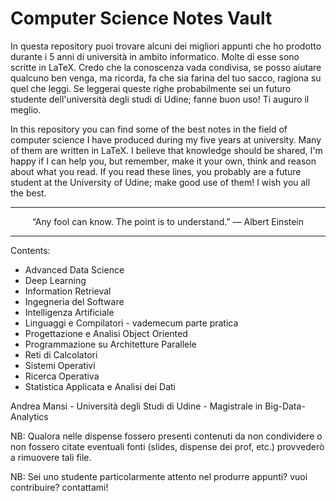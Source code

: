 # Computer Science Notes Vault
In questa repository puoi trovare alcuni dei migliori appunti che ho prodotto durante i 5 anni di università in ambito informatico. Molte di esse sono scritte in LaTeX.  Credo che la conoscenza vada condivisa, se posso aiutare qualcuno ben venga, ma ricorda, fa che sia farina del tuo sacco, ragiona su quel che leggi. Se leggerai queste righe probabilmente sei un futuro studente dell'università degli studi di Udine; fanne buon uso! Ti auguro il meglio.


In this repository you can find some of the best notes in the field of computer science I have produced during my five years at university. Many of them are written in LaTeX. I believe that knowledge should be shared, I'm happy if I can help you, but remember, make it your own, think and reason about what you read. If you read these lines, you probably are a future student at the University of Udine; make good use of them! I wish you all the best.

---
<p align="center">
“Any fool can know. The point is to understand.”  ―  Albert Einstein
</p>

---

Contents:
- Advanced Data Science
- Deep Learning
- Information Retrieval
- Ingegneria del Software
- Intelligenza Artificiale
- Linguaggi e Compilatori - vademecum parte pratica
- Progettazione e Analisi Object Oriented
- Programmazione su Architetture Parallele
- Reti di Calcolatori
- Sistemi Operativi
- Ricerca Operativa
- Statistica Applicata e Analisi dei Dati

Andrea Mansi - Università degli Studi di Udine - Magistrale in Big-Data-Analytics

NB: Qualora nelle dispense fossero presenti contenuti da non condividere o non fossero citate eventuali fonti (slides, dispense dei prof, etc.) provvederò a rimuovere tali file.

NB: Sei uno studente particolarmente attento nel produrre appunti? vuoi contribuire? contattami!

